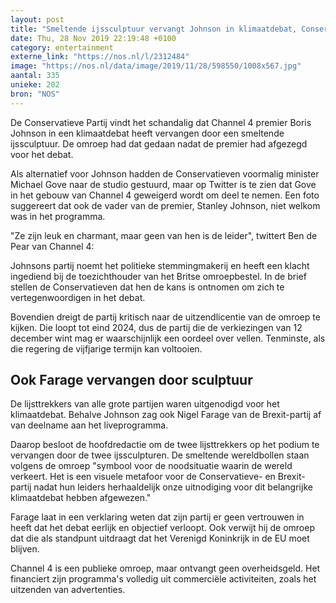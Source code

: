 ```yaml
---
layout: post
title: "Smeltende ijssculptuur vervangt Johnson in klimaatdebat, Conservatieven boos"
date: Thu, 28 Nov 2019 22:19:48 +0100
category: entertainment
externe_link: "https://nos.nl/l/2312484"
image: "https://nos.nl/data/image/2019/11/28/598550/1008x567.jpg"
aantal: 335
unieke: 202
bron: "NOS"
---
```


<p>De Conservatieve Partij vindt het schandalig dat Channel 4 premier Boris Johnson in een klimaatdebat heeft vervangen door een smeltende ijssculptuur. De omroep had dat gedaan nadat de premier had afgezegd voor het debat.</p>
<p>Als alternatief voor Johnson hadden de Conservatieven voormalig minister Michael Gove naar de studio gestuurd, maar op Twitter is te zien dat Gove in het gebouw van Channel 4 geweigerd wordt om deel te nemen. Een foto suggereert dat ook de vader van de premier, Stanley Johnson, niet welkom was in het programma.</p>
<p>"Ze zijn leuk en charmant, maar geen van hen is de leider", twittert Ben de Pear van Channel 4:</p>
<p>Johnsons partij noemt het politieke stemmingmakerij en heeft een klacht ingediend bij de toezichthouder van het Britse omroepbestel. In de brief stellen de Conservatieven dat hen de kans is ontnomen om zich te vertegenwoordigen in het debat.</p>
<p>Bovendien dreigt de partij kritisch naar de uitzendlicentie van de omroep te kijken. Die loopt tot eind 2024, dus de partij die de verkiezingen van 12 december wint mag er waarschijnlijk een oordeel over vellen. Tenminste, als die regering de vijfjarige termijn kan voltooien.</p>
<h2>Ook Farage vervangen door sculptuur</h2>
<p>De lijsttrekkers van alle grote partijen waren uitgenodigd voor het klimaatdebat. Behalve Johnson zag ook Nigel Farage van de Brexit-partij af van deelname aan het liveprogramma.</p>
<p>Daarop besloot de hoofdredactie om de twee lijsttrekkers op het podium te vervangen door de twee ijssculpturen. De smeltende wereldbollen staan volgens de omroep "symbool voor de noodsituatie waarin de wereld verkeert. Het is een visuele metafoor voor de Conservatieve- en Brexit-partij nadat hun leiders herhaaldelijk onze uitnodiging voor dit belangrijke klimaatdebat hebben afgewezen."</p>
<p>Farage laat in een verklaring weten dat zijn partij er geen vertrouwen in heeft dat het debat eerlijk en objectief verloopt. Ook verwijt hij de omroep dat die als standpunt uitdraagt dat het Verenigd Koninkrijk in de EU moet blijven.</p>
<p>Channel 4 is een publieke omroep, maar ontvangt geen overheidsgeld. Het financiert zijn programma's volledig uit commerciële activiteiten, zoals het uitzenden van advertenties.</p>
